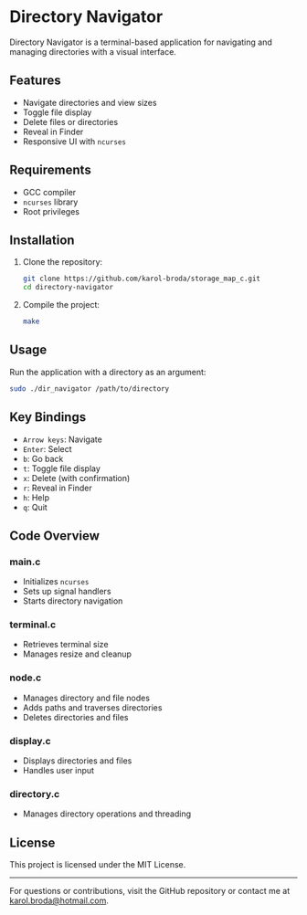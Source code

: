 # Directory Navigator

Directory Navigator is a terminal-based application for navigating and managing directories with a visual interface.

## Features

- Navigate directories and view sizes
- Toggle file display
- Delete files or directories
- Reveal in Finder
- Responsive UI with `ncurses`

## Requirements

- GCC compiler
- `ncurses` library
- Root privileges

## Installation

1. Clone the repository:

    ```bash
    git clone https://github.com/karol-broda/storage_map_c.git
    cd directory-navigator
    ```

2. Compile the project:

    ```bash
    make
    ```

## Usage

Run the application with a directory as an argument:

```bash
sudo ./dir_navigator /path/to/directory
```

## Key Bindings

- `Arrow keys`: Navigate
- `Enter`: Select
- `b`: Go back
- `t`: Toggle file display
- `x`: Delete (with confirmation)
- `r`: Reveal in Finder
- `h`: Help
- `q`: Quit

## Code Overview

### main.c

- Initializes `ncurses`
- Sets up signal handlers
- Starts directory navigation

### terminal.c

- Retrieves terminal size
- Manages resize and cleanup

### node.c

- Manages directory and file nodes
- Adds paths and traverses directories
- Deletes directories and files

### display.c

- Displays directories and files
- Handles user input

### directory.c

- Manages directory operations and threading

## License

This project is licensed under the MIT License.

---

For questions or contributions, visit the GitHub repository or contact me at karol.broda@hotmail.com.